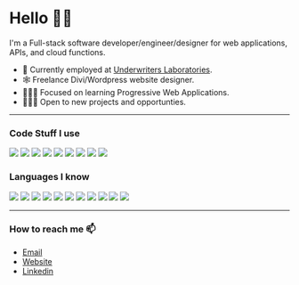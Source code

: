 # Hello 👋🏻

I'm a Full-stack software developer/engineer/designer for web applications, APIs, and cloud functions.

- 💼 Currently employed at [Underwriters Laboratories](https://www.ul.com/).
- 🕸 Freelance Divi/Wordpress website designer.
- 👨🏻‍💻 Focused on learning Progressive Web Applications.
- 👨🏻‍💼 Open to new projects and opportunties.

---

### Code Stuff I use

<img src = "https://img.shields.io/badge/Angular-b52e31?style=flat-square&logo=angular&logoColor=white"> <img src = "https://img.shields.io/badge/Angular%20Material-3F51B5?style=flat-square"> <img src = "https://img.shields.io/badge/Vue.js-4FC08D?style=flat-square&logo=vue.js&logoColor=white"> <img src = "https://img.shields.io/badge/Vuetify-1867C0?style=flat-square&logo=Vuetify&logoColor=white"> <img src = "https://img.shields.io/badge/.NET-512BD4?style=flat-square&logo=.net&logoColor=white"> <img src = "https://img.shields.io/badge/Progressive%20Web%20Apps-5A0FC8?style=flat-square"> <img src = "https://img.shields.io/badge/MySQL-4479A1?style=flat-square&logo=mysql&logoColor=white"> <img src = "https://img.shields.io/badge/Azure-0089D6?style=flat-square&logo=microsoft-azure&logoColor=white"> <img src = "https://img.shields.io/badge/Firebase-FFCA28?style=flat-square&logo=firebase&logoColor=black">

### Languages I know

<img src = "https://img.shields.io/badge/HTML5-E34F26?style=flat-square&logo=html5&logoColor=white"> <img src = "https://img.shields.io/badge/CSS3-1572B6?style=flat-square&logo=css3&logoColor=white"> <img src = "https://img.shields.io/badge/Sass-CC6699?style=flat-square&logo=sass&logoColor=white"> <img src = "https://img.shields.io/badge/TypeScript-3178C6?style=flat-square&logo=typescript&logoColor=white"> <img src = "https://img.shields.io/badge/JavaScript-F7DF1E?style=flat-square&logo=javascript&logoColor=black"> <img src = "https://img.shields.io/badge/Java-007396?style=flat-square&logo=java&logoColor=white"> <img src = "https://img.shields.io/badge/C%20Sharp-239120?style=flat-square&logo=c%20sharp&logoColor=white"> <img src = "https://img.shields.io/badge/C++-00599C?style=flat-square&logo=cpl;usplus&logoColor=white"> <img src = "https://img.shields.io/badge/C-A8B9CC?style=flat-square&logo=c&logoColor=black"> <img src = "https://img.shields.io/badge/R-276DC3?style=flat-square&logo=R&logoColor=white"> <img src = "https://img.shields.io/badge/Python-3776AB?style=flat-square&logo=python&logoColor=white">

---

### How to reach me 📫

- [Email](M@SnowyRange.dev)
- [Website](https://matthue.dev/)
- [Linkedin](https://www.linkedin.com/in/matthew-watson-90798b187/)